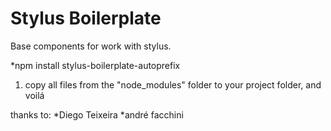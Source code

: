 # Stylus Boilerplate
Base components for work with stylus.

*npm install stylus-boilerplate-autoprefix

1. copy all files from the "node_modules" folder to your project folder, and voilá

thanks to:
 *Diego Teixeira
 *andré facchini
